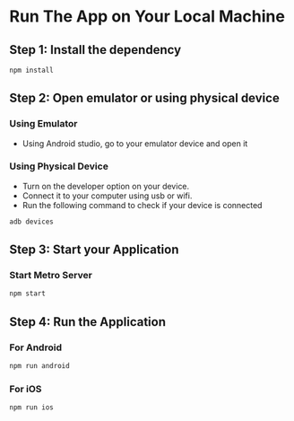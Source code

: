 # Run The App on Your Local Machine

## Step 1: Install the dependency

```bash
npm install
```
## Step 2: Open emulator or using physical device

### Using Emulator
- Using Android studio, go to your emulator device and open it

### Using Physical Device
- Turn on the developer option on your device.
- Connect it to your computer using usb or wifi.
- Run the following command to check if your device is connected

```bash
adb devices
```

## Step 3: Start your Application

### Start Metro Server

```bash
npm start
```

## Step 4: Run the Application

### For Android

```bash
npm run android
```

### For iOS

```bash
npm run ios
```
